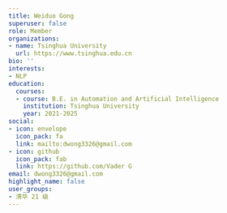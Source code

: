 ```yaml
---
title: Weiduo Gong
superuser: false
role: Member
organizations:
- name: Tsinghua University
  url: https://www.tsinghua.edu.cn
bio: ''
interests:
- NLP
education:
  courses:
  - course: B.E. in Automation and Artificial Intelligence
    institution: Tsinghua University
    year: 2021-2025
social:
- icon: envelope
  icon_pack: fa
  link: mailto:dwong3326@gmail.com
- icon: github
  icon_pack: fab
  link: https://github.com/Vader G
email: dwong3326@gmail.com
highlight_name: false
user_groups:
- 清华 21 级
---
```

